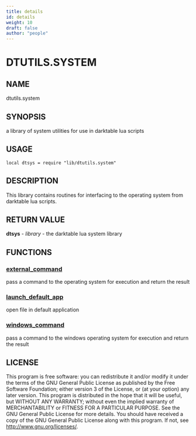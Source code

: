 ```yaml
---
title: details
id: details
weight: 10
draft: false
author: "people"
---
```


# DTUTILS.SYSTEM

## NAME

dtutils.system

## SYNOPSIS

a library of system utilities for use in darktable lua scripts

## USAGE
```
local dtsys = require "lib/dtutils.system"
```
## DESCRIPTION

This library contains routines for interfacing to the operating system from
darktable lua scripts.

## RETURN VALUE

**dtsys** - _library_ - the darktable lua system library

## FUNCTIONS

### [external_command](external_command.md)

pass a command to the operating system for execution and return the result

### [launch_default_app](launch_default_app.md)

open file in default application

### [windows_command](windows_command.md)

pass a command to the windows operating system for execution and return the result

## LICENSE

This program is free software: you can redistribute it and/or modify
it under the terms of the GNU General Public License as published by
the Free Software Foundation; either version 3 of the License, or
(at your option) any later version.
This program is distributed in the hope that it will be useful,
but WITHOUT ANY WARRANTY; without even the implied warranty of
MERCHANTABILITY or FITNESS FOR A PARTICULAR PURPOSE.  See the
GNU General Public License for more details.
You should have received a copy of the GNU General Public License
along with this program.  If not, see <http://www.gnu.org/licenses/>.
